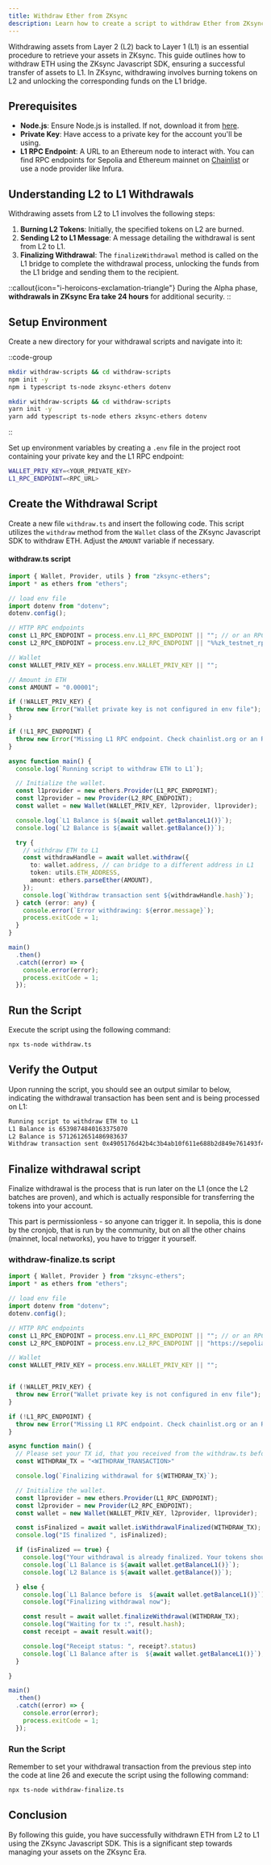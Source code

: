 ```yaml
---
title: Withdraw Ether from ZKsync
description: Learn how to create a script to withdraw Ether from ZKsync to Ethereum.
---
```


Withdrawing assets from Layer 2 (L2) back to Layer 1 (L1) is an essential procedure to retrieve your assets in ZKsync.
This guide outlines how to withdraw ETH using the ZKsync Javascript SDK, ensuring a successful transfer of assets to L1.
In ZKsync, withdrawing involves burning tokens on L2 and unlocking the corresponding funds on the L1 bridge.

## Prerequisites

- **Node.js**: Ensure Node.js is installed. If not, download it from [here](https://nodejs.org/).
- **Private Key**: Have access to a private key for the account you'll be using.
- **L1 RPC Endpoint**: A URL to an Ethereum node to interact with.
  You can find RPC endpoints for Sepolia and Ethereum mainnet on [Chainlist](https://chainlist.org/) or use a node provider like Infura.

## Understanding L2 to L1 Withdrawals

Withdrawing assets from L2 to L1 involves the following steps:

1. **Burning L2 Tokens**: Initially, the specified tokens on L2 are burned.
2. **Sending L2 to L1 Message**: A message detailing the withdrawal is sent from L2 to L1.
3. **Finalizing Withdrawal**: The `finalizeWithdrawal` method is called on the L1 bridge to complete the withdrawal process,
  unlocking the funds from the L1 bridge and sending them to the recipient.

::callout{icon="i-heroicons-exclamation-triangle"}
During the Alpha phase, **withdrawals in ZKsync Era take 24 hours** for additional security.
::

## Setup Environment

Create a new directory for your withdrawal scripts and navigate into it:

::code-group

```bash [npm]
mkdir withdraw-scripts && cd withdraw-scripts
npm init -y
npm i typescript ts-node zksync-ethers dotenv
```

```bash [yarn]
mkdir withdraw-scripts && cd withdraw-scripts
yarn init -y
yarn add typescript ts-node ethers zksync-ethers dotenv
```

::

Set up environment variables by creating a `.env` file in the project root containing your private key and the L1 RPC endpoint:

```bash
WALLET_PRIV_KEY=<YOUR_PRIVATE_KEY>
L1_RPC_ENDPOINT=<RPC_URL>
```

## Create the Withdrawal Script

Create a new file `withdraw.ts` and insert the following code.
This script utilizes the `withdraw` method from the `Wallet` class of the ZKsync Javascript SDK to withdraw ETH.
Adjust the `AMOUNT` variable if necessary.

#### withdraw.ts script

```typescript
import { Wallet, Provider, utils } from "zksync-ethers";
import * as ethers from "ethers";

// load env file
import dotenv from "dotenv";
dotenv.config();

// HTTP RPC endpoints
const L1_RPC_ENDPOINT = process.env.L1_RPC_ENDPOINT || ""; // or an RPC endpoint from Infura/Chainstack/QuickNode/etc.
const L2_RPC_ENDPOINT = process.env.L2_RPC_ENDPOINT || "%%zk_testnet_rpc_url%%"; // or the ZKsync Era mainnet

// Wallet
const WALLET_PRIV_KEY = process.env.WALLET_PRIV_KEY || "";

// Amount in ETH
const AMOUNT = "0.00001";

if (!WALLET_PRIV_KEY) {
  throw new Error("Wallet private key is not configured in env file");
}

if (!L1_RPC_ENDPOINT) {
  throw new Error("Missing L1 RPC endpoint. Check chainlist.org or an RPC node provider");
}

async function main() {
  console.log(`Running script to withdraw ETH to L1`);

  // Initialize the wallet.
  const l1provider = new ethers.Provider(L1_RPC_ENDPOINT);
  const l2provider = new Provider(L2_RPC_ENDPOINT);
  const wallet = new Wallet(WALLET_PRIV_KEY, l2provider, l1provider);

  console.log(`L1 Balance is ${await wallet.getBalanceL1()}`);
  console.log(`L2 Balance is ${await wallet.getBalance()}`);

  try {
    // withdraw ETH to L1
    const withdrawHandle = await wallet.withdraw({
      to: wallet.address, // can bridge to a different address in L1
      token: utils.ETH_ADDRESS,
      amount: ethers.parseEther(AMOUNT),
    });
    console.log(`Withdraw transaction sent ${withdrawHandle.hash}`);
  } catch (error: any) {
    console.error(`Error withdrawing: ${error.message}`);
    process.exitCode = 1;
  }
}

main()
  .then()
  .catch((error) => {
    console.error(error);
    process.exitCode = 1;
  });
```

## Run the Script

Execute the script using the following command:

```sh
npx ts-node withdraw.ts
```

## Verify the Output

Upon running the script, you should see an output similar to below, indicating the withdrawal transaction has been sent and is being processed on L1:

```txt
Running script to withdraw ETH to L1
L1 Balance is 6539874840163375070
L2 Balance is 5712612651486983637
Withdraw transaction sent 0x4905176d42b4c3b4ab10f611e688b2d849e761493f4583119b7c7731b4254cf4
```

## Finalize withdrawal script

Finalize withdrawal is the process that is run later on the L1 (once the L2 batches are proven), and which is actually responsible for transferring
the tokens into your account.

This part is permissionless - so anyone can trigger it. In sepolia, this is done by the cronjob, that is run by the community, but on all the other chains
(mainnet, local networks), you have to trigger it yourself.


### withdraw-finalize.ts script

```typescript
import { Wallet, Provider } from "zksync-ethers";
import * as ethers from "ethers";

// load env file
import dotenv from "dotenv";
dotenv.config();

// HTTP RPC endpoints
const L1_RPC_ENDPOINT = process.env.L1_RPC_ENDPOINT || ""; // or an RPC endpoint from Infura/Chainstack/QuickNode/etc.
const L2_RPC_ENDPOINT = process.env.L2_RPC_ENDPOINT || "https://sepolia.era.zksync.dev"; // or the ZKsync Era mainnet

// Wallet
const WALLET_PRIV_KEY = process.env.WALLET_PRIV_KEY || "";


if (!WALLET_PRIV_KEY) {
  throw new Error("Wallet private key is not configured in env file");
}

if (!L1_RPC_ENDPOINT) {
  throw new Error("Missing L1 RPC endpoint. Check chainlist.org or an RPC node provider");
}

async function main() {
  // Please set your TX id, that you received from the withdraw.ts before.
  const WITHDRAW_TX = "<WITHDRAW_TRANSACTION>"

  console.log(`Finalizing withdrawal for ${WITHDRAW_TX}`);

  // Initialize the wallet.
  const l1provider = new ethers.Provider(L1_RPC_ENDPOINT);
  const l2provider = new Provider(L2_RPC_ENDPOINT);
  const wallet = new Wallet(WALLET_PRIV_KEY, l2provider, l1provider);

  const isFinalized = await wallet.isWithdrawalFinalized(WITHDRAW_TX);
  console.log("IS finalized ", isFinalized);

  if (isFinalized == true) {
    console.log("Your withdrawal is already finalized. Your tokens should be on L1");
    console.log(`L1 Balance is ${await wallet.getBalanceL1()}`);
    console.log(`L2 Balance is ${await wallet.getBalance()}`);

  } else {
    console.log(`L1 Balance before is  ${await wallet.getBalanceL1()}`);
    console.log("Finalizing withdrawal now");

    const result = await wallet.finalizeWithdrawal(WITHDRAW_TX);
    console.log("Waiting for tx :", result.hash);
    const receipt = await result.wait();

    console.log("Receipt status: ", receipt?.status)
    console.log(`L1 Balance after is  ${await wallet.getBalanceL1()}`);
  }

}

main()
  .then()
  .catch((error) => {
    console.error(error);
    process.exitCode = 1;
  });
```

### Run the Script

Remember to set your withdrawal transaction from the previous step into the code at line 26 and execute the script using the following command:

```sh
npx ts-node withdraw-finalize.ts
```



## Conclusion

By following this guide, you have successfully withdrawn ETH from L2 to L1 using the ZKsync Javascript SDK.
This is a significant step towards managing your assets on the ZKsync Era.
